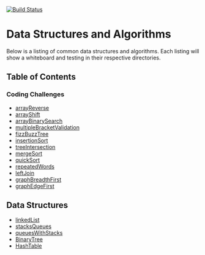 [![Build Status](https://travis-ci.com/trevorthompson-401-advanced-javascript/data-structures-and-algorithms.svg?branch=master)](https://travis-ci.com/trevorthompson-401-advanced-javascript/data-structures-and-algorithms)

# Data Structures and Algorithms
Below is a listing of common data structures and algorithms. Each listing will show a whiteboard and testing in their respective directories.

## Table of Contents

### Coding Challenges
* [arrayReverse](/code-challenges/01-arrayReverse)
* [arrayShift](/code-challenges/02-arrayShift)
* [arrayBinarySearch](/code-challenges/03-arrayBinarySearch)
* [multipleBracketValidation](/code-challenges/multiBracketValidation)
* [fizzBuzzTree](/code-challenges/fizzBuzzTree)
* [insertionSort](/code-challenges/insertionSort)
* [treeIntersection](/code-challenges/treeIntersection)
* [mergeSort](/code-challenges/mergeSort)
* [quickSort](/code-challenges/quickSort)
* [repeatedWords](/code-challenges/repeatedWords)
* [leftJoin](/code-challenges/leftJoin)
* [graphBreadthFirst](/code-challenges/graphBreadthFirst)
* [graphEdgeFirst](/code-challenges/graphGetEdge)

## Data Structures
* [linkedList](/data-structures/linkedList)
* [stacksQueues](/data-structures/stacksAndQueues)
* [queuesWithStacks](/data-structures/queueWithStacks)
* [BinaryTree](/data-structures/tree)
* [HashTable](/data-structures/hashTable)
